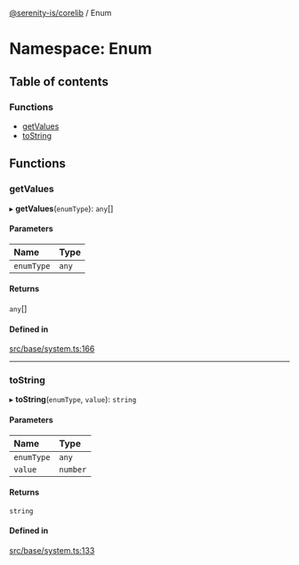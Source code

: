 [@serenity-is/corelib](../README.md) / Enum

# Namespace: Enum

## Table of contents

### Functions

- [getValues](Enum.md#getvalues)
- [toString](Enum.md#tostring)

## Functions

### getValues

▸ **getValues**(`enumType`): `any`[]

#### Parameters

| Name | Type |
| :------ | :------ |
| `enumType` | `any` |

#### Returns

`any`[]

#### Defined in

[src/base/system.ts:166](https://github.com/serenity-is/serenity/blob/master/packages/corelib/src/base/system.ts#L166)

___

### toString

▸ **toString**(`enumType`, `value`): `string`

#### Parameters

| Name | Type |
| :------ | :------ |
| `enumType` | `any` |
| `value` | `number` |

#### Returns

`string`

#### Defined in

[src/base/system.ts:133](https://github.com/serenity-is/serenity/blob/master/packages/corelib/src/base/system.ts#L133)
